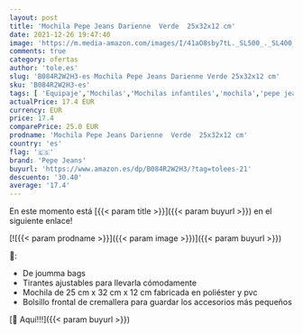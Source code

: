 ```yaml
---
layout: post
title: 'Mochila Pepe Jeans Darienne  Verde  25x32x12 cm'
date: 2021-12-26 19:47:40
image: 'https://m.media-amazon.com/images/I/41aO8sby7tL._SL500_._SL400_.jpg'
comments: true
category: ofertas
author: 'tole.es'
slug: 'B084R2W2H3-es Mochila Pepe Jeans Darienne Verde 25x32x12 cm'
sku: 'B084R2W2H3-es'
tags: [ 'Equipaje','Mochilas','Mochilas infantiles','mochila','pepe jeans', ]
actualPrice: 17.4 EUR
currency: EUR
price: 17.4
comparePrice: 25.0 EUR
prodname: 'Mochila Pepe Jeans Darienne  Verde  25x32x12 cm'
country: 'es'
flag: '🇪🇸'
brand: 'Pepe Jeans'
buyurl: 'https://www.amazon.es/dp/B084R2W2H3/?tag=tolees-21'
descuento: '30.40'
average: '17.4'
---
```


En este momento está [{{< param title >}}]({{< param buyurl >}}) en el siguiente enlace!

[![{{< param prodname >}}]({{< param image >}})]({{< param buyurl >}})

🔎:

- De joumma bags
- Tirantes ajustables para llevarla cómodamente
- Mochila de 25 cm x 32 cm x 12 cm fabricada en poliéster y pvc
- Bolsillo frontal de cremallera para guardar los accesorios más pequeños

[🛒 Aquí!!!]({{< param buyurl >}})
